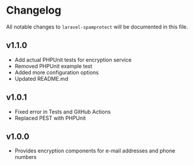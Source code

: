 # Changelog

All notable changes to `laravel-spamprotect` will be documented in this file.

## v1.1.0
- Add actual PHPUnit tests for encryption service
- Removed PHPUnit example test
- Added more configuration options
- Updated README.md

## v1.0.1
- Fixed error in Tests and GitHub Actions
- Replaced PEST with PHPUnit

## v1.0.0
- Provides encryption components for e-mail addresses and phone numbers
